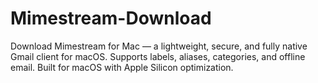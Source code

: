 # Mimestream-Download
Download Mimestream for Mac — a lightweight, secure, and fully native Gmail client for macOS. Supports labels, aliases, categories, and offline email. Built for macOS with Apple Silicon optimization.
